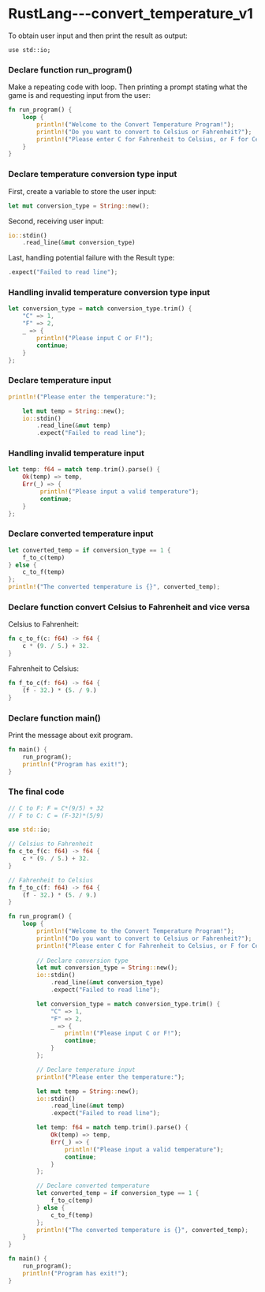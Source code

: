 # RustLang---convert_temperature_v1
To obtain user input and then print the result as output:
``` 
use std::io; 
```
### Declare function run_program() 
Make a repeating code with loop. Then printing a prompt stating what the game is and requesting input from the user:
```Rust
fn run_program() {
    loop {
        println!("Welcome to the Convert Temperature Program!");
        println!("Do you want to convert to Celsius or Fahrenheit?");
        println!("Please enter C for Fahrenheit to Celsius, or F for Celsius to Fahrenheit:");
    }
}
```
### Declare temperature conversion type input
First, create a variable to store the user input:
```Rust
let mut conversion_type = String::new();
```
Second, receiving user input:
```Rust
io::stdin()
    .read_line(&mut conversion_type)
```
Last, handling potential failure with the Result type:
```Rust
.expect("Failed to read line");
```
### Handling invalid temperature conversion type input
```Rust
let conversion_type = match conversion_type.trim() {
    "C" => 1,
    "F" => 2,
    _ => {
        println!("Please input C or F!");
        continue;
    }
};
```
### Declare temperature input
```Rust
println!("Please enter the temperature:");

    let mut temp = String::new();   
    io::stdin()
        .read_line(&mut temp)
        .expect("Failed to read line");
```
### Handling invalid temperature input
```Rust
let temp: f64 = match temp.trim().parse() {
    Ok(temp) => temp,
    Err(_) => {
         println!("Please input a valid temperature");
         continue;
    }
};
```
### Declare converted temperature input
```Rust
let converted_temp = if conversion_type == 1 {
    f_to_c(temp)
} else {
    c_to_f(temp)
};
println!("The converted temperature is {}", converted_temp);
```
### Declare function convert Celsius to Fahrenheit and vice versa
Celsius to Fahrenheit:
```Rust
fn c_to_f(c: f64) -> f64 {
    c * (9. / 5.) + 32.
}
```
Fahrenheit to Celsius:
```Rust
fn f_to_c(f: f64) -> f64 {
    (f - 32.) * (5. / 9.)
}
```
### Declare function main()
Print the message about exit program.
```Rust
fn main() {
    run_program();
    println!("Program has exit!");
}
```
### The final code
``` Rust
// C to F: F = C*(9/5) + 32
// F to C: C = (F-32)*(5/9)

use std::io;

// Celsius to Fahrenheit
fn c_to_f(c: f64) -> f64 {
    c * (9. / 5.) + 32.
}

// Fahrenheit to Celsius
fn f_to_c(f: f64) -> f64 {
    (f - 32.) * (5. / 9.)
}

fn run_program() {
    loop {
        println!("Welcome to the Convert Temperature Program!");
        println!("Do you want to convert to Celsius or Fahrenheit?");
        println!("Please enter C for Fahrenheit to Celsius, or F for Celsius to Fahrenheit:");
        
        // Declare conversion type
        let mut conversion_type = String::new();
        io::stdin()
            .read_line(&mut conversion_type)
            .expect("Failed to read line");

        let conversion_type = match conversion_type.trim() {
            "C" => 1,
            "F" => 2,
            _ => {
                println!("Please input C or F!");
                continue;
            }
        };

        // Declare temperature input
        println!("Please enter the temperature:");

        let mut temp = String::new();   
        io::stdin()
            .read_line(&mut temp)
            .expect("Failed to read line");

        let temp: f64 = match temp.trim().parse() {
            Ok(temp) => temp,
            Err(_) => {
                println!("Please input a valid temperature");
                continue;
            }
        };

        // Declare converted temperature
        let converted_temp = if conversion_type == 1 {
            f_to_c(temp)
        } else {
            c_to_f(temp)
        };
        println!("The converted temperature is {}", converted_temp);
    }   
}

fn main() {
    run_program();
    println!("Program has exit!");
}
```
